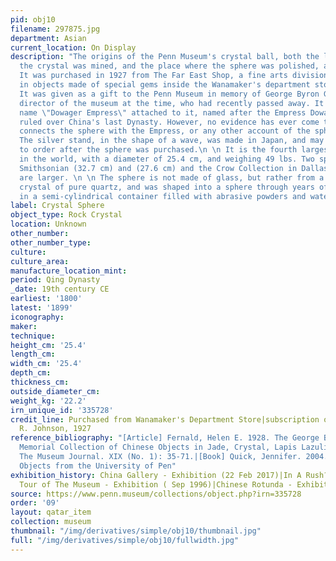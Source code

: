 ```yaml
---
pid: obj10
filename: 297875.jpg
department: Asian
current_location: On Display
description: "The origins of the Penn Museum's crystal ball, both the location where
  the crystal was mined, and the place where the sphere was polished, are unknown.
  It was purchased in 1927 from The Far East Shop, a fine arts division specializing
  in objects made of special gems inside the Wanamaker's department store in Philadelphia.
  It was given as a gift to the Penn Museum in memory of George Byron Gordon, the
  director of the museum at the time, who had recently passed away. It came with the
  name \"Dowager Empress\" attached to it, named after the Empress Dowager Cixi who
  ruled over China's last Dynasty. However, no evidence has ever come to light that
  connects the sphere with the Empress, or any other account of the sphere's origins.
  The silver stand, in the shape of a wave, was made in Japan, and may have been made
  to order after the sphere was purchased.\n \n It is the fourth largest crystal sphere
  in the world, with a diameter of 25.4 cm, and weighing 49 lbs. Two spheres in the
  Smithsonian (32.7 cm) and (27.6 cm) and the Crow Collection in Dallas (28.9 cm)
  are larger. \n \n The sphere is not made of glass, but rather from a naturally-occurring
  crystal of pure quartz, and was shaped into a sphere through years of constant turning
  in a semi-cylindrical container filled with abrasive powders and water."
label: Crystal Sphere
object_type: Rock Crystal
location: Unknown
other_number:
other_number_type:
culture:
culture_area:
manufacture_location_mint:
period: Qing Dynasty
_date: 19th century CE
earliest: '1800'
latest: '1899'
iconography:
maker:
technique:
height_cm: '25.4'
length_cm:
width_cm: '25.4'
depth_cm:
thickness_cm:
outside_diameter_cm:
weight_kg: '22.2'
irn_unique_id: '335728'
credit_line: Purchased from Wanamaker's Department Store|subscription of Eldridge
  R. Johnson, 1927
reference_bibliography: "[Article] Fernald, Helen E. 1928. The George Byron Gordon
  Memorial Collection of Chinese Objects in Jade, Crystal, Lapis Lazuli and Coral.
  The Museum Journal. XIX (No. 1): 35-71.|[Book] Quick, Jennifer. 2004. Magnificent
  Objects from the University of Pen"
exhibition_history: China Gallery - Exhibition (22 Feb 2017)|In A Rush? Take a Quick
  Tour of The Museum - Exhibition ( Sep 1996)|Chinese Rotunda - Exhibition (1968)
source: https://www.penn.museum/collections/object.php?irn=335728
order: '09'
layout: qatar_item
collection: museum
thumbnail: "/img/derivatives/simple/obj10/thumbnail.jpg"
full: "/img/derivatives/simple/obj10/fullwidth.jpg"
---
```

